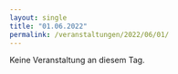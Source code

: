 ```yaml
---
layout: single
title: "01.06.2022"
permalink: /veranstaltungen/2022/06/01/
---
```


Keine Veranstaltung an diesem Tag.
